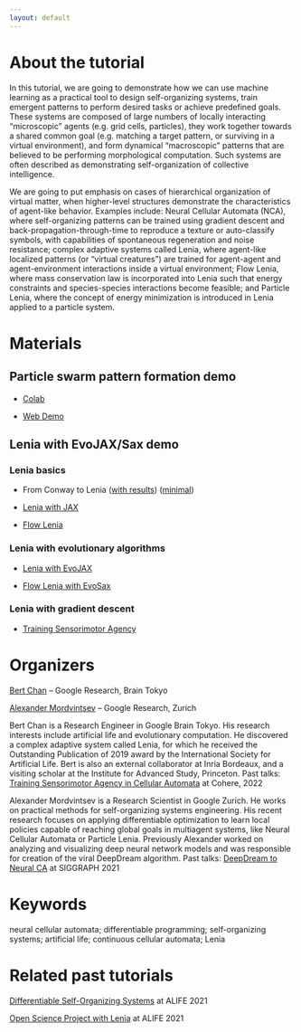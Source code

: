 ```yaml
---
layout: default
---
```


# About the tutorial

In this tutorial, we are going to demonstrate how we can use machine learning as a practical tool to design self-organizing systems, train emergent patterns to perform desired tasks or achieve predefined goals. These systems are composed of large numbers of locally interacting “microscopic” agents (e.g. grid cells, particles), they work together towards a shared common goal (e.g. matching a target pattern, or surviving in a virtual environment), and form dynamical “macroscopic” patterns that are believed to be performing morphological computation. Such systems are often described as demonstrating self-organization of collective intelligence.

We are going to put emphasis on cases of hierarchical organization of virtual matter, when higher-level structures demonstrate the characteristics of agent-like behavior. Examples include: Neural Cellular Automata (NCA), where self-organizing patterns can be trained using gradient descent and back-propagation-through-time to reproduce a texture or auto-classify symbols, with capabilities of spontaneous regeneration and noise resistance; complex adaptive systems called Lenia, where agent-like localized patterns (or “virtual creatures”) are trained for agent-agent and agent-environment interactions inside a virtual environment; Flow Lenia, where mass conservation law is incorporated into Lenia such that energy constraints and species-species interactions become feasible; and Particle Lenia, where the concept of energy minimization is introduced in Lenia applied to a particle system.

# Materials

## Particle swarm pattern formation demo

- [Colab](https://colab.research.google.com/github/SelfOrgML/selforgml.github.io/blob/main/pattern_formation_alife23.ipynb)

- [Web Demo](https://znah.net/icra23/)

## Lenia with EvoJAX/Sax demo

### Lenia basics

- From Conway to Lenia ([with results](https://bit.ly/ConwayToLenia)) ([minimal](https://bit.ly/ConwayToLeniaSmall))

- [Lenia with JAX](https://bit.ly/LeniaJAX)

- [Flow Lenia](https://bit.ly/FlowLenia) 

### Lenia with evolutionary algorithms

- [Lenia with EvoJAX](https://bit.ly/LeniaEvoJAX)

- [Flow Lenia with EvoSax](https://bit.ly/EvoFlow)

### Lenia with gradient descent

- [Training Sensorimotor Agency](https://bit.ly/DiffLenia2)

# Organizers

[Bert Chan](https://chakazul.github.io/) – Google Research, Brain Tokyo

[Alexander Mordvintsev](https://znah.net/) – Google Research, Zurich

Bert Chan is a Research Engineer in Google Brain Tokyo. His research interests include artificial life and evolutionary computation. He discovered a complex adaptive system called Lenia, for which he received the Outstanding Publication of 2019 award by the International Society for Artificial Life. Bert is also an external collaborator at Inria Bordeaux, and a visiting scholar at the Institute for Advanced Study, Princeton.
Past talks: [Training Sensorimotor Agency in Cellular Automata](https://www.youtube.com/watch?v=FU6BGUwHcg0) at Cohere, 2022

Alexander Mordvintsev is a Research Scientist in Google Zurich. He works on practical methods for self-organizing systems engineering. His recent research focuses on applying differentiable optimization to learn local policies capable of reaching global goals in multiagent systems, like Neural Cellular Automata or Particle Lenia. Previously Alexander worked on analyzing and visualizing deep neural network models and was responsible for creation of the viral DeepDream algorithm.
Past talks: [DeepDream to Neural CA](https://www.youtube.com/watch?v=nSmZBfCO8YE) at SIGGRAPH 2021

# Keywords

neural cellular automata; differentiable programming; self-organizing systems; artificial life; continuous cellular automata; Lenia

# Related past tutorials

[Differentiable Self-Organizing Systems](https://selforglive.github.io/) at ALIFE 2021

[Open Science Project with Lenia](https://openlenia.github.io/) at ALIFE 2021

